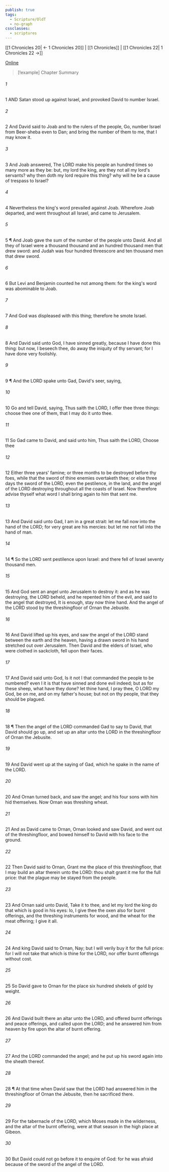 ```yaml
---
publish: true
tags:
  - Scripture/OldT
  - no-graph
cssclasses:
  - scriptures
---
```

[[1 Chronicles 20| ← 1 Chronicles 20]] | [[1 Chronicles]] | [[1 Chronicles 22| 1 Chronicles 22 →]]

[Online](https://churchofjesuschrist.org/study/scriptures/ot/1-chr/21?lang=eng)

>[!example] Chapter Summary
>
###### 1
1 AND Satan stood up against Israel, and provoked David to number Israel.
###### 2
2 And David said to Joab and to the rulers of the people, Go, number Israel from Beer-sheba even to Dan; and bring the number of them to me, that I may know it.
###### 3
3 And Joab answered, The LORD make his people an hundred times so many more as they be: but, my lord the king, are they not all my lord's servants?  why then doth my lord require this thing?  why will he be a cause of trespass to Israel?
###### 4
4 Nevertheless the king's word prevailed against Joab. Wherefore Joab departed, and went throughout all Israel, and came to Jerusalem.
###### 5
5 ¶ And Joab gave the sum of the number of the people unto David. And all they of Israel were a thousand thousand and an hundred thousand men that drew sword: and Judah was four hundred threescore and ten thousand men that drew sword.
###### 6
6 But Levi and Benjamin counted he not among them: for the king's word was abominable to Joab.
###### 7
7 And God was displeased with this thing; therefore he smote Israel.
###### 8
8 And David said unto God, I have sinned greatly, because I have done this thing: but now, I beseech thee, do away the iniquity of thy servant; for I have done very foolishly.
###### 9
9 ¶ And the LORD spake unto Gad, David's seer, saying,
###### 10
10 Go and tell David, saying, Thus saith the LORD, I offer thee three things: choose thee one of them, that I may do it unto thee.
###### 11
11 So Gad came to David, and said unto him, Thus saith the LORD, Choose thee
###### 12
12 Either three years' famine; or three months to be destroyed before thy foes, while that the sword of thine enemies overtaketh thee; or else three days the sword of the LORD, even the pestilence, in the land, and the angel of the LORD destroying throughout all the coasts of Israel.  Now therefore advise thyself what word I shall bring again to him that sent me.
###### 13
13 And David said unto Gad, I am in a great strait: let me fall now into the hand of the LORD; for very great are his mercies: but let me not fall into the hand of man.
###### 14
14 ¶ So the LORD sent pestilence upon Israel: and there fell of Israel seventy thousand men.
###### 15
15 And God sent an angel unto Jerusalem to destroy it: and as he was destroying, the LORD beheld, and he repented him of the evil, and said to the angel that destroyed, It is enough, stay now thine hand.  And the angel of the LORD stood by the threshingfloor of Ornan the Jebusite.
###### 16
16 And David lifted up his eyes, and saw the angel of the LORD stand between the earth and the heaven, having a drawn sword in his hand stretched out over Jerusalem.  Then David and the elders of Israel, who were clothed in sackcloth, fell upon their faces.
###### 17
17 And David said unto God, Is it not I that commanded the people to be numbered?  even I it is that have sinned and done evil indeed; but as for these sheep, what have they done?  let thine hand, I pray thee, O LORD my God, be on me, and on my father's house; but not on thy people, that they should be plagued.
###### 18
18 ¶ Then the angel of the LORD commanded Gad to say to David, that David should go up, and set up an altar unto the LORD in the threshingfloor of Ornan the Jebusite.
###### 19
19 And David went up at the saying of Gad, which he spake in the name of the LORD.
###### 20
20 And Ornan turned back, and saw the angel; and his four sons with him hid themselves.  Now Ornan was threshing wheat.
###### 21
21 And as David came to Ornan, Ornan looked and saw David, and went out of the threshingfloor, and bowed himself to David with his face to the ground.
###### 22
22 Then David said to Ornan, Grant me the place of this threshingfloor, that I may build an altar therein unto the LORD: thou shalt grant it me for the full price: that the plague may be stayed from the people.
###### 23
23 And Ornan said unto David, Take it to thee, and let my lord the king do that which is good in his eyes: lo, I give thee the oxen also for burnt offerings, and the threshing instruments for wood, and the wheat for the meat offering; I give it all.
###### 24
24 And king David said to Ornan, Nay; but I will verily buy it for the full price: for I will not take that which is thine for the LORD, nor offer burnt offerings without cost.
###### 25
25 So David gave to Ornan for the place six hundred shekels of gold by weight.
###### 26
26 And David built there an altar unto the LORD, and offered burnt offerings and peace offerings, and called upon the LORD; and he answered him from heaven by fire upon the altar of burnt offering.
###### 27
27 And the LORD commanded the angel; and he put up his sword again into the sheath thereof.
###### 28
28 ¶ At that time when David saw that the LORD had answered him in the threshingfloor of Ornan the Jebusite, then he sacrificed there.
###### 29
29 For the tabernacle of the LORD, which Moses made in the wilderness, and the altar of the burnt offering, were at that season in the high place at Gibeon.
###### 30
30 But David could not go before it to enquire of God: for he was afraid because of the sword of the angel of the LORD.



